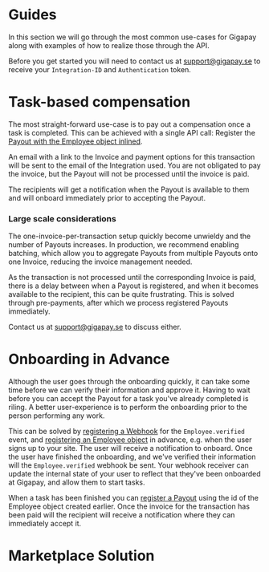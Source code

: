 # Guides
In this section we will go through the most common use-cases for Gigapay along with examples of how to realize those
through the API. 

Before you get started you will need to contact us at [support@gigapay.se](mailto:support@gigapay.se)
to receive your `Integration-ID` and `Authentication` token.

# Task-based compensation
The most straight-forward use-case is to pay out a compensation once a task is completed. This can be achieved with a
single API call: Register the [Payout with the Employee object inlined](#register-a-payout-with-an-inline-employee).

An email with a link to the Invoice and payment options for this transaction will be sent to the email of the
Integration used. You are not obligated to pay the invoice, but the Payout will not be processed until the invoice is
paid.

The recipients will get a notification when the Payout is available to them and will onboard immediately prior to
accepting the Payout.

### Large scale considerations
The one-invoice-per-transaction setup quickly become unwieldy and the number of Payouts increases. In production, we
recommend enabling batching, which allow you to aggregate Payouts from multiple Payouts onto one Invoice, reducing the
invoice management needed.

As the transaction is not processed until the corresponding Invoice is paid, there is a delay between when a Payout is
registered, and when it becomes available to the recipient, this can be quite frustrating. This is solved through
pre-payments, after which we process registered Payouts immediately.

Contact us at [support@gigapay.se](mailto:support@gigapay.se) to discuss either.


# Onboarding in Advance
Although the user goes through the onboarding quickly, it can take some time before we can verify their information and
approve it. Having to wait before you can accept the Payout for a task you've already completed is riling. A better
user-experience is to perform the onboarding prior to the person performing any work. 

This can be solved by [registering a Webhook](#register-a-webhook) for the `Employee.verified` event, and [registering
an Employee object](#register-an-employee) in advance, e.g. when the user signs up to your site. The user will receive
a notification to onboard. Once the user have finished the onboarding, and we've verified their information will the
`Employee.verified` webhook be sent. Your webhook receiver can update the internal state of your user to reflect that
they've been onboarded at Gigapay, and allow them to start tasks.

When a task has been finished you can [register a Payout](#register-a-payout) using the id of the Employee object
created earlier. Once the invoice for the transaction has been paid will the recipient will receive a notification
where they can immediately accept it.

# Marketplace Solution
